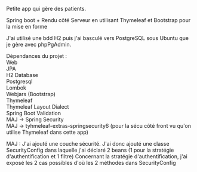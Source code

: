 Petite app qui gère des patients.

Spring boot + Rendu côté Serveur en utilisant Thymeleaf et Bootstrap pour la mise en forme

J'ai utilisé une bdd H2 puis j'ai basculé vers PostgreSQL sous Ubuntu que je gère avec phpPgAdmin.

Dépendances du projet :<br>
Web<br>
JPA<br>
H2 Database<br>
Postgresql<br>
Lombok<br>
Webjars (Bootstrap)<br>
Thymeleaf<br>
Thymeleaf Layout Dialect <br>
Spring Boot Validation <br>
MAJ -> Spring Security <br>
MAJ -> tyhmeleaf-extras-springsecurity6 (pour la sécu côté front vu qu'on utilise Thymeleaf dans cette app)

MAJ : J'ai ajouté une couche sécurité.
J'ai donc ajouté une classe SecurityConfig dans laquelle j'ai déclaré 2 beans (1 pour la stratégie d'authentification et 1 filtre)
Concernant la stratégie d'authentification, j'ai exposé les 2 cas possibles d'où les 2 méthodes dans SecurityConfig